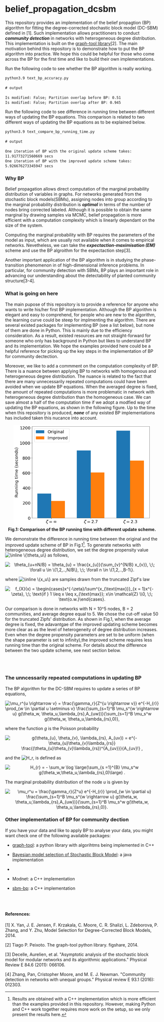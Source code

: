 # belief_propagation_dcsbm
This repository provides an implementation of the belief propagtion (BP) algorithm for fitting the degree-corrected stochastic block model (DC-SBM) defined in [1]. Such implementation allows practitioners to conduct ***community detection*** in networks with heterogeneous degree distribution. This implementation is built on the <a href="https://graph-tool.skewed.de/">graph-tool library</a>[2]. The main motivation behind this repository is to demonstrate how to put the BP algorithm into practice. We hope this could be helpful for those who come across the BP for the first time and like to build their own implementations.

Run the following code to see whether the BP algorithm is really working.
```
python3.9 text_bp_accuracy.py

# output

Is modified: False; Partition overlap before BP: 0.51
Is modified: False; Partition overlap after BP: 0.945
```

Run the following code to see difference in running time between different ways of updating the BP equations. This comparison is related to two different ways of updating the BP equations as to be explained below.
```
python3.9 text_compare_bp_running_time.py

# output

One iteration of BP with the original update scheme takes: 11.91773271560669 secs
One iteration of BP with the improved update scheme takes: 5.926676273345947 secs
```

### Why BP
Belief propagation allows direct computation of the marginal probability distribution of variables in graphs. For networks generated from the stochastic block models(SBMs), assigning nodes into group according to the marginal probability distribution is ***optimal*** in terms of the number of nodes bring corrected labeled. Although it is possible to obtain the same marginal by drawing samples via MCMC, belief propagation is more efficient with a computation complexity which is linearly dependant on the size of the system.

Computing the marginal probability with BP requires the parameters of the model as input, which are usually not available when it comes to empirical networks. Nevetheless, we can take the ***expectaction-maximisation (EM)*** scheme and use the BP algroithm for the expectaction step[3].

Another important application of the BP algorithm is in studying the phase-transition phenomenon in of high-dimensional inference problems. In particular, for community detection with SBMs, BP plays an important role in advancing our understanding about the detectability of planted community structure[3-4].

### What is going on here
The main pupose of this repository is to provide a reference for anyone who wants to write his/her first BP implementation. Although the BP algorithm is elegant and easy to comprehend, for people who are new to the algorithm, the learning curve could be steep for implmenting the algorithm. There are several existed packages for implementing BP (see a list below), but none of them are done in Python. This is mainly due to the efficiency consideration. As a result, existed resources are not straight-forward for someone who only has background in Python but likes to understand BP and its implementation. We hope the examples provided here could be a helpful reference for picking up the key steps in the implementation of BP for community dectection. 

Moreover, we like to add a commment on the computation complexity of BP. There is a nuance between applying BP to networks with homogenous and heterogeneous degree distribution. The nuance is related to the fact that there are many unnecessarily repeated computations could have been avoided when we update BP equations. When the averaged degree is fixed, the amount of repeated computations is more problematic in network with heterogeneous degree distribution than the homogeneous case. We can save almost a half of the computation time if we adopt a modfied way of updating the BP equations, as shown in the following figure. Up to the time when this repository is produced, ***none*** of any existed BP implementations has included taken this nucance into account. 

<p align="center">
<img src="bp_running_time_comparison.png" width=450><br>
<b>Fig.1: Comparison of the BP running time with different update scheme.</b>
</p>

We demonstrate the difference in running time between the original and the improved update scheme of BP in Fig.1[^1]. To generate networks with heterogeneous degree distribution, we set the degree propensity value <img src="https://latex.codecogs.com/svg.image?\inline&space;\{\theta_u\}" title="\inline \{\theta_u\}" /> as follows,

<p align="center">
<img src="https://latex.codecogs.com/svg.image?\theta_{u&plus;nN/B}&space;=&space;\theta_{u}&space;=&space;\frac{x_{u}}{\sum_{v}^{N/B}&space;x_{v}},&space;\;\;&space;\forall&space;u&space;\in&space;\{1,2,..,N/B\},&space;\;\;&space;\forall&space;n&space;\in&space;\{1,2,..,B-1\}." title="\theta_{u+nN/B} = \theta_{u} = \frac{x_{u}}{\sum_{v}^{N/B} x_{v}}, \;\; \forall u \in \{1,2,..,N/B\}, \;\; \forall n \in \{1,2,..,B-1\}." />
</p>

where <img src="https://latex.codecogs.com/svg.image?\inline&space;\{x_u\}" title="\inline \{x_u\}" /> are samples drawn from the truncated Zipf's law

<p align="center">
<img src="https://latex.codecogs.com/svg.image?f_{X}(x)&space;=&space;\begin{cases}x^{-\zeta}/\sum^{x_{\text{max}}}_{x&space;=&space;1}x^{-\zeta},&space;\;\;&space;\text{if&space;}&space;1&space;\leq&space;x&space;\leq&space;x_{\text{max}};&space;x\in&space;\mathcal{Z}&space;\\0,&space;\;\;&space;\text{o.w.}\end{cases}." title="f_{X}(x) = \begin{cases}x^{-\zeta}/\sum^{x_{\text{max}}}_{x = 1}x^{-\zeta}, \;\; \text{if } 1 \leq x \leq x_{\text{max}}; x\in \mathcal{Z} \\0, \;\; \text{o.w.}\end{cases}." />
</p>
Our comparison is done in networks with N = 10^5 nodes, B = 2 communities, and average degree equal to 5. We chose the cut-off value 50 for the truncated Zipfs' distribution. As shown in Fig.1, when the average degree is fixed, the adavantgae of the improved updating scheme becomes more clear as as the level of heterogeneity of degree distribution increases. Even when the degree propensity parameters are set to be uniform (when the shape parameter is set to infinity),the improved scheme requires less running time than the original scheme. For details about the difference between the two update scheme, see next section below.

[^1]:Results are obtained with a C++ implementation which is more efficient than the examples provided in this repository. However, making Python and C++ work together requires more work on the setup, so we only present the results here. 


<br><br>
### The unncessarily repeated computations in updating BP
The BP algorithm for the DC-SBM requires to update a series of BP equations,

<p align="center">
<img src="https://latex.codecogs.com/svg.image?&space;\mu_r^{u&space;\rightarrow&space;v}&space;=&space;\frac{\gamma_r}{Z^{u&space;\rightarrow&space;v}}&space;e^{-H_{r}}&space;\prod_{w&space;\in&space;\partial&space;u&space;\setminus&space;v}&space;\frac{\sum_{s=1}^B&space;\mu_s^{w&space;\rightarrow&space;u}&space;g(\theta_w,&space;\theta_u,\lambda_{rs},A_{uw})}{\sum_{s=1}^B&space;\mu_s^w&space;g(\theta_w,&space;\theta_u,\lambda_{rs},0)}," title=" \mu_r^{u \rightarrow v} = \frac{\gamma_r}{Z^{u \rightarrow v}} e^{-H_{r}} \prod_{w \in \partial u \setminus v} \frac{\sum_{s=1}^B \mu_s^{w \rightarrow u} g(\theta_w, \theta_u,\lambda_{rs},A_{uw})}{\sum_{s=1}^B \mu_s^w g(\theta_w, \theta_u,\lambda_{rs},0)}," />
</p>

where the function *g* is the Poisson probability 
<p align="center">
<img src="https://latex.codecogs.com/svg.image?g(\theta_{u},&space;\theta_{v},&space;\lambda_{rs},&space;A_{uv})&space;=&space;e^{-\theta_{u}\theta_{v}\lambda_{rs}}&space;\frac{(\theta_{u}\theta_{v}\lambda_{rs})^{A_{uv}}}{A_{uv}!}" title="g(\theta_{u}, \theta_{v}, \lambda_{rs}, A_{uv}) = e^{-\theta_{u}\theta_{v}\lambda_{rs}} \frac{(\theta_{u}\theta_{v}\lambda_{rs})^{A_{uv}}}{A_{uv}!} ," />

and the <img src="https://latex.codecogs.com/svg.image?H_r" title="H_r," /> is defined as 

<p align="center">
<img src="https://latex.codecogs.com/svg.image?&space;H_{r}&space;=&space;-&space;\sum_w&space;\log&space;\large(\sum_{s&space;=1}^{B}&space;\mu_s^w&space;g(\theta_w,\theta_u,\lambda_{rs},0)\large)" title=" H_{r} = - \sum_w \log \large(\sum_{s =1}^{B} \mu_s^w g(\theta_w,\theta_u,\lambda_{rs},0)\large) ." />
</p>

The marginal probability distribution of the node *u* is given by 

<p align="center">
<img src="https://latex.codecogs.com/svg.image?&space;\mu_r^u&space;=&space;\frac{\gamma_r}{Z^u}&space;e^{-H_{r}}&space;\prod_{w&space;\in&space;\partial&space;u}&space;\frac{\sum_{s=1}^B&space;\mu_s^{w&space;\rightarrow&space;u}&space;g(\theta_w,&space;\theta_u,\lambda_{rs},A_{uw})}{\sum_{s=1}^B&space;\mu_s^w&space;g(\theta_w,&space;\theta_u,\lambda_{rs},0)}." title=" \mu_r^u = \frac{\gamma_r}{Z^u} e^{-H_{r}} \prod_{w \in \partial u} \frac{\sum_{s=1}^B \mu_s^{w \rightarrow u} g(\theta_w, \theta_u,\lambda_{rs},A_{uw})}{\sum_{s=1}^B \mu_s^w g(\theta_w, \theta_u,\lambda_{rs},0)}." />
</p>

### Other implementation of BP for community dection
If you have your data and like to apply BP to analyse your data, you might want check one of the following available packages:

- <a href="https://graph-tool.skewed.de/static/doc/inference.html#graph_tool.inference.EMBlockState/">graph-tool</a>: a python library with algorihtms being implemented in C++

- <a href="https://github.com/everyxs/SBMbp/releases">Bayesian model selection of Stochastic Block Model</a>: a java implementation
- 
- Modnet: a C++ implementation

- <a href="https://github.com/junipertcy/sbm-bp">sbm-bp</a>: a C++ implementation

<br><br>
#### References:
<p><a>[1] X. Yan, J. E. Jensen, F. Krzakala, C. Moore, C. R. Shalizi,
L. Zdeborova, P. Zhang, and Y. Zhu, Model Selection for
Degree-Corrected Block Models, 2014.</a>
<p><a>[2] Tiago P. Peixoto. The graph-tool python library. figshare, 2014. </a>
<p><a>[3] Decelle, Aurelien, et al. "Asymptotic analysis of the stochastic block model for modular networks and its algorithmic applications." Physical Review E 84.6 (2011): 066106.</a>
<p><a>[4] Zhang, Pan, Cristopher Moore, and M. E. J. Newman. "Community detection in networks with unequal groups." Physical review E 93.1 (2016): 012303.
